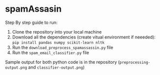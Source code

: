 # spamAssasin

Step By step guide to run:
1. Clone the repository into your local machine
2. Download all the dependencies (create vitual environment if neeeded): `pip install pandas numpy scikit-learn nltk`
3. Run the `download_preprocess_spamassassin.py` file
4. Run the `spam_email_classifier.py` file

Sample output for both python code is in the repository (`preprocessing-output.png` and `classifier-output.png`)
